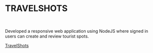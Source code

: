 <h1>TRAVELSHOTS</h1>

<br>

<p>Developed a responsive web application using NodeJS where signed in users can create and review tourist spots.</p>

<a href="https://pacific-badlands-98520.herokuapp.com/">TravelShots</a>
